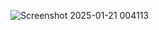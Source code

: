 ![Screenshot 2025-01-21 004113](https://github.com/user-attachments/assets/9e58cbff-1d67-468d-9226-a9a73a6aab3f)
